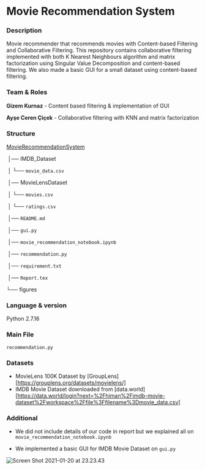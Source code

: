 # Movie Recommendation System

### Description

Movie recommender that recommends movies with Content-based Filtering and Collaborative Filtering. This repository contains collaborative filtering implemented with both K Nearest Neighbours algorithm and matrix factorization using Singular Value Decomposition and content-based filtering. We also made a basic GUI for a small dataset using content-based filtering.




### Team & Roles

**Gizem Kurnaz** - Content based filtering & implementation of GUI

**Ayşe Ceren Çiçek** - Collaborative filtering with KNN and matrix factorization




### Structure

[MovieRecommendationSystem](https://github.com/crncck/MovieRecommendationSystem)

​	│── IMDB_Dataset

​	│      └── `movie_data.csv`

​	│── MovieLensDataset

​	│      └── `movies.csv`

​	│      └── `ratings.csv`

​	│── `README.md`

​	│── `gui.py`

​	│── `movie_recommendation_notebook.ipynb`

​	│── `recommendation.py`

​	│──  `requirement.txt`

​	│── `Report.tex`

​└── figures




### Language & version

Python 2.7.16



### Main File

`recommendation.py`



### Datasets

- MovieLens 100K Dataset by [GroupLens][https://grouplens.org/datasets/movielens/]
- IMDB Movie Dataset downloaded from [data.world][https://data.world/login?next=%2Fhiman%2Fimdb-movie-dataset%2Fworkspace%2Ffile%3Ffilename%3Dmovie_data.csv]



### Additional

- We did not include details of our code in report but we explained all on `movie_recommendation_notebook.ipynb`

- We implemented a basic GUI for IMDB Movie Dataset on `gui.py` 



![Screen Shot 2021-01-20 at 23.23.43](https://i.loli.net/2021/01/21/uYDthI6XE7HLeym.png)
